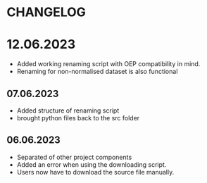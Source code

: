 # CHANGELOG

# 12.06.2023

- Added working renaming script with OEP compatibility in mind.
- Renaming for non-normalised dataset is also functional
## 07.06.2023

- Added structure of renaming script
- brought python files back to the src folder
## 06.06.2023

- Separated of other project components
- Added an error when using the downloading script.
- Users now have to download the source file manually.

